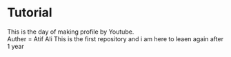 # Tutorial
This is the day of making profile by Youtube.
<br>
Auther = Atif Ali 
This is the first repository and i am here to leaen again after 1 year
